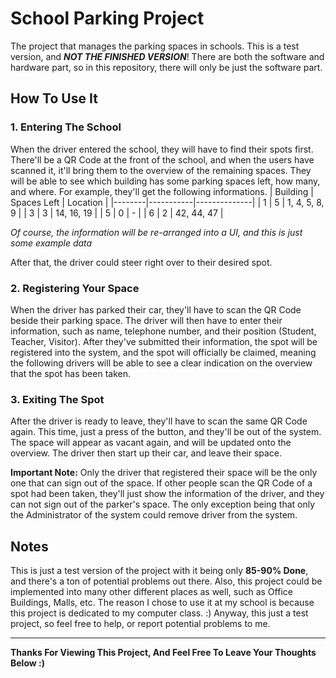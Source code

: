 # School Parking Project
The project that manages the parking spaces in schools. This is a test version, and ***NOT THE FINISHED VERSION***! There are both the software and hardware part, so in this repository, there will only be just the software part.

## How To Use It
### 1. Entering The School
When the driver entered the school, they will have to find their spots first. There'll be a QR Code at the front of the school, and when the users have scanned it, it'll bring them to the overview of the remaining spaces. They will be able to see which building has some parking spaces left, how many, and where. For example, they'll get the following informations.
| Building | Spaces Left | Location |
|--------|-----------|--------------|
| 1 | 5 | 1, 4, 5, 8, 9 |
| 3 | 3 | 14, 16, 19 |
| 5 | 0 | - |
| 6 | 2 | 42, 44, 47 |


*Of course, the information will be re-arranged into a UI, and this is just some example data*

After that, the driver could steer right over to their desired spot.

### 2. Registering Your Space
When the driver has parked their car, they'll have to scan the QR Code beside their parking space. The driver will then have to enter their information, such as name, telephone number, and their position (Student, Teacher, Visitor). After they've submitted their information, the spot will be registered into the system, and the spot will officially be claimed, meaning the following drivers will be able to see a clear indication on the overview that the spot has been taken.

### 3. Exiting The Spot
After the driver is ready to leave, they'll have to scan the same QR Code again. This time, just a press of the button, and they'll be out of the system. The space will appear as vacant again, and will be updated onto the overview. The driver then start up their car, and leave their space. 

**Important Note:** Only the driver that registered their space will be the only one that can sign out of the space. If other people scan the QR Code of a spot had been taken, they'll just show the information of the driver, and they can not sign out of the parker's space. The only exception being that only the Administrator of the system could remove driver from the system.


## Notes
This is just a test version of the project with it being only **85-90% Done**, and there's a ton of potential problems out there. Also, this project could be implemented into many other different places as well, such as Office Buildings, Malls, etc. The reason I chose to use it at my school is because this project is dedicated to my computer class. :) Anyway, this just a test project, so feel free to help, or report potential problems to me.

___

**Thanks For Viewing This Project, And Feel Free To Leave Your Thoughts Below :)**

